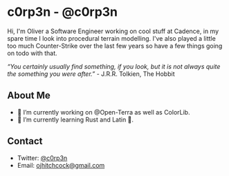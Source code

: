 # c0rp3n - @c0rp3n

Hi, I'm Oliver a Software Engineer working on cool stuff at Cadence, in my spare time I look into procedural terrain modelling.
I've also played a little too much Counter-Strike over the last few years so have a few things going on todo with that.

_“You certainly usually find something, if you look, but it is not always quite the something you were after.”_ - J.R.R. Tolkien, The Hobbit

## About Me
- 🔭 I’m currently working on @Open-Terra as well as ColorLib.
- 🌱 I’m currently learning Rust and Latin 🤷.

## Contact
- Twitter: [@c0rp3n](https://twitter.com/c0rp3n)
- Email: ojhitchcock@gmail.com

<!--
**c0rp3n/c0rp3n** is a ✨ _special_ ✨ repository because its `README.md` (this file) appears on your GitHub profile.

Here are some ideas to get you started:

- 🔭 I’m currently working on ...
- 🌱 I’m currently learning ...
- 👯 I’m looking to collaborate on ...
- 🤔 I’m looking for help with ...
- 💬 Ask me about ...
- 📫 How to reach me: ...
- 😄 Pronouns: ...
- ⚡ Fun fact: ...
-->
